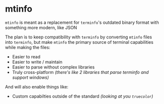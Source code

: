 # mtinfo
`mtinfo` is meant as a replacement for `terminfo`'s outdated binary format with something more modern, like JSON

The plan is to keep compatibility with `terminfo` by converting `mtinfo` files into `terminfo`, but make `mtinfo` the primary source of terminal capabilities while making the files:

- Easier to read
- Easier to write / maintain
- Easier to parse without complex libraries
- Truly cross-platform *(there's like 2 libraries that parse terminfo and support windows)*

And will also enable things like:

- Custom capabilties outside of the standard *(looking at you `truecolor`)*
